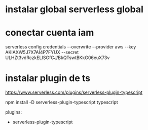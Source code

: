 # instalar global serverless global
# conectar cuenta iam
serverless config credentials --overwrite --provider aws --key AKIAXW5J7X7AI4P7FYUX --secret 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

# instalar plugin de ts
https://www.serverless.com/plugins/serverless-plugin-typescript

npm install -D serverless-plugin-typescript typescript

plugins:
  - serverless-plugin-typescript